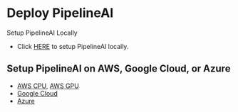 # Deploy PipelineAI

Setup PipelineAI Locally
* Click [HERE](local.md) to setup PipelineAI locally.

## Setup PipelineAI on AWS, Google Cloud, or Azure
* [AWS CPU](aws-cpu.md), [AWS GPU](aws-gpu.md)
* [Google Cloud](google.md)
* [Azure](azure.md)
